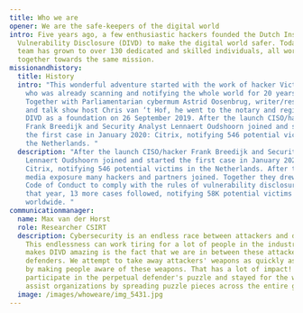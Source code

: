 ```yaml
---
title: Who we are
opener: We are the safe-keepers of the digital world
intro: Five years ago, a few enthusiastic hackers founded the Dutch Institute of
  Vulnerability Disclosure (DIVD) to make the digital world safer. Today, our
  team has grown to over 130 dedicated and skilled individuals, all working
  together towards the same mission.
missionandhistory:
  title: History
  intro: "This wonderful adventure started with the work of hacker Victor Gevers,
    who was already scanning and notifying the whole world for 20 years.
    Together with Parliamentarian cybermum Astrid Oosenbrug, writer/researcher
    and talk show host Chris van ‘t Hof, he went to the notary and registered
    DIVD as a foundation on 26 September 2019. After the launch CISO/hacker
    Frank Breedijk and Security Analyst Lennaert Oudshoorn joined and started
    the first case in January 2020: Citrix, notifying 546 potential victims in
    the Netherlands. "
  description: "After the launch CISO/hacker Frank Breedijk and Security Analyst
    Lennaert Oudshoorn joined and started the first case in January 2020:
    Citrix, notifying 546 potential victims in the Netherlands. After this first
    media exposure many hackers and partners joined. Together they drew up a
    Code of Conduct to comply with the rules of vulnerability disclosure. In
    that year, 13 more cases followed, notifying 58K potential victims
    worldwide. "
communicationmanager:
  name: Max van der Horst
  role: Researcher CSIRT
  description: Cybersecurity is an endless race between attackers and defenders.
    This endlessness can work tiring for a lot of people in the industry. What
    makes DIVD amazing is the fact that we are in between these attackers and
    defenders. We attempt to take away attackers' weapons as quickly as possible
    by making people aware of these weapons. That has a lot of impact! I came to
    participate in the perpetual defender's puzzle and stayed for the way we
    assist organizations by spreading puzzle pieces across the entire globe.
  image: /images/whoweare/img_5431.jpg
---
```

